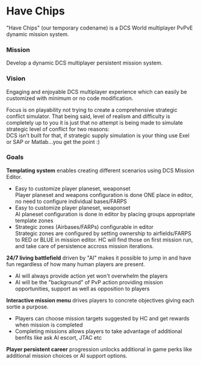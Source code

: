 # Have Chips

"Have Chips" (our temporary codename) is a DCS World multiplayer PvPvE dynamic mission system.

### **Mission**

Develop a dynamic DCS multiplayer persistent mission system.

### **Vision**

Engaging and enjoyable DCS multiplayer experience which can easily be customized with minimum or no code modification. 

Focus is on playability not trying to create a comprehensive strategic conflict simulator. That being said, level of realism and difficulty is completely up to you it is just that no attempt is being made to simulate strategic level of conflict for two reasons:  
DCS isn't built for that, if strategic supply simulation is your thing use Exel or SAP or Matlab...you get the point :)

### **Goals**

**Templating system** enables creating different scenarios using DCS Mission Editor.

*   Easy to customize player planeset, weaponset  
    Player planeset and weapons configuration is done ONE place in editor, no need to configure individual bases/FARPS
*   Easy to customize player planeset, weaponset  
    AI planeset configuration is done in editor by placing groups appropriate template zones
*   Strategic zones (Airbases/FARPs) configurable in editor  
    Strategic zones are configured by setting ownership to airfields/FARPS to RED or BLUE in mission editor. HC will find those on first mission run, and take care of persistence accross mission iterations.

**24/7 living battlefield** driven by "AI" makes it possible to jump in and have fun regardless of how many human players are present.

*   AI will always provide action yet won't overwhelm the players
*   AI will be the "background" of PvP action providing mission opportunities, support as well as opposition to players

**Interactive mission menu** drives players to concrete objectives giving each sortie a purpose.

*   Players can choose mission targets suggested by HC and get rewards when mission is completed
*   Completing missions allows players to take advantage of additional benfits like ask AI escort, JTAC etc

**Player persistent career** progression unlocks additional in game perks like additional mission choices or AI support options.
